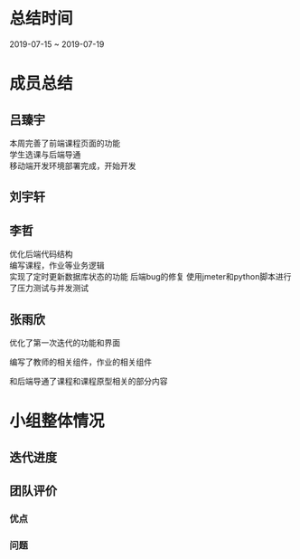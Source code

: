 # 总结时间
2019-07-15 ~ 2019-07-19

# 成员总结
## 吕臻宇
本周完善了前端课程页面的功能  
学生选课与后端导通  
移动端开发环境部署完成，开始开发  

## 刘宇轩


## 李哲  
优化后端代码结构  
编写课程，作业等业务逻辑  
实现了定时更新数据库状态的功能
后端bug的修复
使用jmeter和python脚本进行了压力测试与并发测试

## 张雨欣
优化了第一次迭代的功能和界面

编写了教师的相关组件，作业的相关组件

和后端导通了课程和课程原型相关的部分内容


# 小组整体情况
## 迭代进度

## 团队评价
### 优点


### 问题

